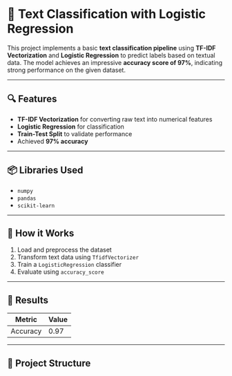 # 🧠 Text Classification with Logistic Regression

This project implements a basic **text classification pipeline** using **TF-IDF Vectorization** and **Logistic Regression** to predict labels based on textual data. The model achieves an impressive **accuracy score of 97%**, indicating strong performance on the given dataset.

---

## 🔍 Features

- **TF-IDF Vectorization** for converting raw text into numerical features
- **Logistic Regression** for classification
- **Train-Test Split** to validate performance
- Achieved **97% accuracy**

---

## 📦 Libraries Used

- `numpy`
- `pandas`
- `scikit-learn`

---

## 🧪 How it Works

1. Load and preprocess the dataset
2. Transform text data using `TfidfVectorizer`
3. Train a `LogisticRegression` classifier
4. Evaluate using `accuracy_score`

---

## 🚀 Results

| Metric     | Value |
|------------|--------|
| Accuracy   | 0.97   |

---

## 📁 Project Structure

